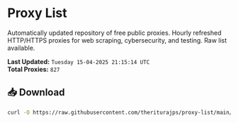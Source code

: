 # Proxy List

Automatically updated repository of free public proxies. Hourly refreshed HTTP/HTTPS proxies for web scraping, cybersecurity, and testing. Raw list available.

**Last Updated:** `Tuesday 15-04-2025 21:15:14 UTC`  
**Total Proxies:** `827`

## 📥 Download
```bash
curl -O https://raw.githubusercontent.com/theriturajps/proxy-list/main/proxies.txt
